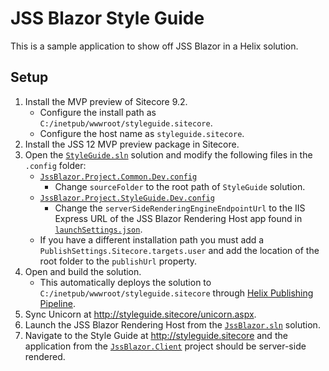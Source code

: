 # JSS Blazor Style Guide

This is a sample application to show off JSS Blazor in a Helix solution.

## Setup

1. Install the MVP preview of Sitecore 9.2.
   - Configure the install path as `C:/inetpub/wwwroot/styleguide.sitecore`.
   - Configure the host name as `styleguide.sitecore`.
2. Install the JSS 12 MVP preview package in Sitecore.
3. Open the [`StyleGuide.sln`][1] solution and modify the following
   files in the `.config` folder:
   - [`JssBlazor.Project.Common.Dev.config`][2]
     - Change `sourceFolder` to the root path of `StyleGuide` solution.
   - [`JssBlazor.Project.StyleGuide.Dev.config`][3]
     - Change the `serverSideRenderingEngineEndpointUrl` to the IIS Express URL
       of the JSS Blazor Rendering Host app found in [`launchSettings.json`][4].
   - If you have a different installation path you must add a `PublishSettings.Sitecore.targets.user` and add the location of the root folder to the `publishUrl` property.
4. Open and build the solution.
   - This automatically deploys the solution to
     `C:/inetpub/wwwroot/styleguide.sitecore` through [Helix Publishing
     Pipeline][5].
5. Sync Unicorn at <http://styleguide.sitecore/unicorn.aspx>.
6. Launch the JSS Blazor Rendering Host from the [`JssBlazor.sln`][6] solution.
7. Navigate to the Style Guide at <http://styleguide.sitecore> and the
   application from the [`JssBlazor.Client`][7] project should be server-side
   rendered.

[1]: StyleGuide.sln
[2]: src/Project/Common/sitecore/App_Config/Environment/JssBlazor/JssBlazor.Project.Common.Dev.config
[3]: src/Project/StyleGuide/sitecore/App_Config/Environment/JssBlazor/JssBlazor.Project.StyleGuide.Dev.config
[4]: ../../src/JssBlazor.RenderingHost/Properties/launchSettings.json
[5]: https://github.com/richardszalay/helix-publishing-pipeline
[6]: ../../src/JssBlazor.sln
[7]: ../../src/JssBlazor.Client/JssBlazor.Client.csproj

